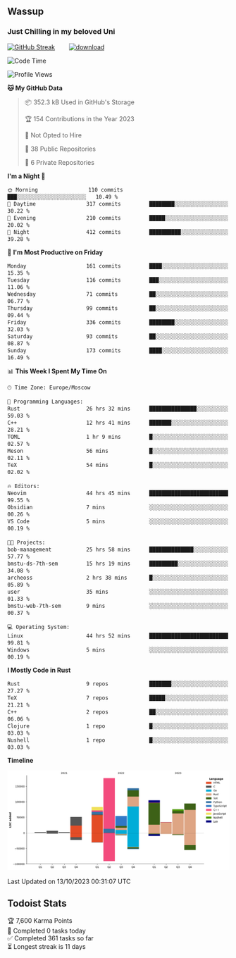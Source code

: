 ## Wassup 
### Just Chilling in my beloved Uni 

<!--
-->

[![GitHub Streak](http://github-readme-streak-stats.herokuapp.com?user=archeoss&theme=shades-of-purple&hide_border=true&date_format=j%20M%5B%20Y%5D)](https://git.io/streak-stats)&nbsp;&nbsp;&nbsp;&nbsp;&nbsp;&nbsp;&nbsp;&nbsp;[![download](https://user-images.githubusercontent.com/68448737/147796309-d8b65b1d-4dde-40d9-b03a-2b42aaa6cd43.jpeg)
](http://bmstu.ru/)

<!--START_SECTION:waka-->
![Code Time](http://img.shields.io/badge/Code%20Time-1%2C884%20hrs%2010%20mins-blue)

![Profile Views](http://img.shields.io/badge/Profile%20Views-56-blue)

**🐱 My GitHub Data** 

> 📦 352.3 kB Used in GitHub's Storage 
 > 
> 🏆 154 Contributions in the Year 2023
 > 
> 🚫 Not Opted to Hire
 > 
> 📜 38 Public Repositories 
 > 
> 🔑 6 Private Repositories 
 > 
**I'm a Night 🦉** 

```text
🌞 Morning                110 commits         ███░░░░░░░░░░░░░░░░░░░░░░   10.49 % 
🌆 Daytime                317 commits         ████████░░░░░░░░░░░░░░░░░   30.22 % 
🌃 Evening                210 commits         █████░░░░░░░░░░░░░░░░░░░░   20.02 % 
🌙 Night                  412 commits         ██████████░░░░░░░░░░░░░░░   39.28 % 
```
📅 **I'm Most Productive on Friday** 

```text
Monday                   161 commits         ████░░░░░░░░░░░░░░░░░░░░░   15.35 % 
Tuesday                  116 commits         ███░░░░░░░░░░░░░░░░░░░░░░   11.06 % 
Wednesday                71 commits          ██░░░░░░░░░░░░░░░░░░░░░░░   06.77 % 
Thursday                 99 commits          ██░░░░░░░░░░░░░░░░░░░░░░░   09.44 % 
Friday                   336 commits         ████████░░░░░░░░░░░░░░░░░   32.03 % 
Saturday                 93 commits          ██░░░░░░░░░░░░░░░░░░░░░░░   08.87 % 
Sunday                   173 commits         ████░░░░░░░░░░░░░░░░░░░░░   16.49 % 
```


📊 **This Week I Spent My Time On** 

```text
🕑︎ Time Zone: Europe/Moscow

💬 Programming Languages: 
Rust                     26 hrs 32 mins      ███████████████░░░░░░░░░░   59.03 % 
C++                      12 hrs 41 mins      ███████░░░░░░░░░░░░░░░░░░   28.21 % 
TOML                     1 hr 9 mins         █░░░░░░░░░░░░░░░░░░░░░░░░   02.57 % 
Meson                    56 mins             █░░░░░░░░░░░░░░░░░░░░░░░░   02.11 % 
TeX                      54 mins             █░░░░░░░░░░░░░░░░░░░░░░░░   02.02 % 

🔥 Editors: 
Neovim                   44 hrs 45 mins      █████████████████████████   99.55 % 
Obsidian                 7 mins              ░░░░░░░░░░░░░░░░░░░░░░░░░   00.26 % 
VS Code                  5 mins              ░░░░░░░░░░░░░░░░░░░░░░░░░   00.19 % 

🐱‍💻 Projects: 
bob-management           25 hrs 58 mins      ██████████████░░░░░░░░░░░   57.77 % 
bmstu-ds-7th-sem         15 hrs 19 mins      █████████░░░░░░░░░░░░░░░░   34.08 % 
archeoss                 2 hrs 38 mins       █░░░░░░░░░░░░░░░░░░░░░░░░   05.89 % 
user                     35 mins             ░░░░░░░░░░░░░░░░░░░░░░░░░   01.33 % 
bmstu-web-7th-sem        9 mins              ░░░░░░░░░░░░░░░░░░░░░░░░░   00.37 % 

💻 Operating System: 
Linux                    44 hrs 52 mins      █████████████████████████   99.81 % 
Windows                  5 mins              ░░░░░░░░░░░░░░░░░░░░░░░░░   00.19 % 
```

**I Mostly Code in Rust** 

```text
Rust                     9 repos             ███████░░░░░░░░░░░░░░░░░░   27.27 % 
TeX                      7 repos             █████░░░░░░░░░░░░░░░░░░░░   21.21 % 
C++                      2 repos             ██░░░░░░░░░░░░░░░░░░░░░░░   06.06 % 
Clojure                  1 repo              █░░░░░░░░░░░░░░░░░░░░░░░░   03.03 % 
Nushell                  1 repo              █░░░░░░░░░░░░░░░░░░░░░░░░   03.03 % 
```



**Timeline**

![Lines of Code chart](https://raw.githubusercontent.com/archeoss/archeoss/master/assets/bar_graph.png)


 Last Updated on 13/10/2023 00:31:07 UTC
<!--END_SECTION:waka-->

## Todoist Stats

<!-- TODO-IST:START -->
🏆  7,600 Karma Points           
🌸  Completed 0 tasks today           
✅  Completed 361 tasks so far           
⏳  Longest streak is 11 days
<!-- TODO-IST:END -->
